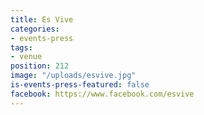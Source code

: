 ```yaml
---
title: Es Vive
categories:
- events-press
tags:
- venue
position: 212
image: "/uploads/esvive.jpg"
is-events-press-featured: false
facebook: https://www.facebook.com/esvive
---
```



